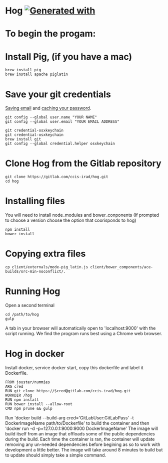 # Hog [![Generated with](https://img.shields.io/badge/generated%20with-bangular-blue.svg?style=flat-square)](https://github.com/42Zavattas/generator-bangular)

# To begin the progam:

# Install Pig, (if you have a mac)
```
brew install pig
brew install apache piglatin
```

# Save your git credentials
[Saving email](https://help.github.com/articles/set-up-git/) and [caching your
password](https://help.github.com/articles/caching-your-github-password-in-git/).
```
git config --global user.name "YOUR NAME"
git config --global user.email "YOUR EMAIL ADDRESS"

git credential-osxkeychain
git credential-osxkeychain
brew install git
git config --global credential.helper osxkeychain
```
# Clone Hog from the Gitlab repository
```
git clone https://gitlab.com/ccis-irad/hog.git
cd hog
```

# Installing files
You will need to install node_modules and bower_conponents
(If prompted to choose a version choose the option that coorisponds to hog)
```
npm install
bower install
```

# Copying extra files
```
cp client/externals/mode-pig_latin.js client/bower_components/ace-builds/src-min-noconflict/.
```

# Running Hog
Open a second terminal
```
cd /path/to/hog
gulp
```
A tab in your browser will automatically open to 'localhost:9000' with the script
running. We find the program runs best using a Chrome web browser.

# Hog in docker
Install docker, service docker start, copy this dockerfile and label it Dockerfile.
```
FROM jouster/nummies
ARG cred
RUN git clone https://$cred@gitlab.com/ccis-irad/hog.git
WORKDIR /hog
RUN npm install
RUN bower install --allow-root
CMD npm prune && gulp
```
Run 'docker build --build-arg cred='GitLabUser:GitLabPass' -t DockerImageName path/to/Dockerfile' to build the container and then 'docker run -d -p=127.0.0.1:9000:9000 DockerImageName'
The image will build itself from an image that offloads some of the public dependencies during the build. Each time the container is ran, the container will 
update removing any un-needed dependencies before begining as so to work with development a little better. The image will take around 8 minutes to build but to update should simply take 
a simple command.
